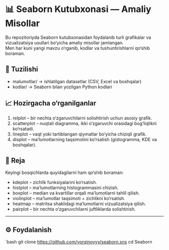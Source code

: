 # 📊 Seaborn Kutubxonasi — Amaliy Misollar  

Bu repozitoriyda Seaborn kutubxonasidan foydalanib turli grafikalar va vizualizatsiya usullari bo‘yicha amaliy misollar jamlangan.  
Men har kuni yangi mavzu o‘rganib, kodlar va tushuntirishlarni qo‘shib boraman.  

## 📂 Tuzilishi  

- malumotlar/ → ishlatilgan datasetlar (CSV, Excel va boshqalar)  
- kodlar/ → Seaborn bilan yozilgan Python kodlari  


## 📈 Hozirgacha o‘rganilganlar  

1. relplot – bir nechta o‘zgaruvchilarni solishtirish uchun asosiy grafik.  
2. scatterplot – nuqtali diagramma, ikki o‘zgaruvchi orasidagi bog‘liqlikni ko‘rsatadi.  
3. lineplot – vaqt yoki tartiblangan qiymatlar bo‘yicha chiziqli grafik.  
4. displot – ma’lumotlarning taqsimotini ko‘rsatish (gistogramma, KDE va boshqalar).  


## 📌 Reja  

Keyingi bosqichlarda quyidagilarni ham qo‘shib boraman:  

- kdeplot – zichlik funksiyalarini ko‘rsatish.  
- histplot – ma’lumotlarning histogrammasini chizish.  
- boxplot – median va kvartillar orqali ma’lumotlarni tahlil qilish.  
- violinplot – ma’lumotlar taqsimoti + zichlikni ko‘rsatish.  
- heatmap – matritsa shaklidagi ma’lumotlarni vizualizatsiya qilish.  
- pairplot – bir nechta o‘zgaruvchilarni juftliklarda solishtirish.  

---

## ⚙️ Foydalanish  

`bash
git clone https://github.com/yorqinoyyy/seaborn.sns
cd Seaborn
